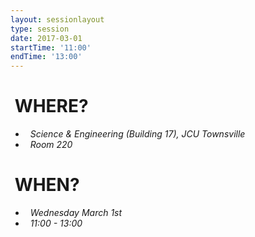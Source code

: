 ```yaml
---
layout: sessionlayout
type: session
date: 2017-03-01
startTime: '11:00'
endTime: '13:00'
---
```


&nbsp;WHERE?
============

- &nbsp;&nbsp;*Science & Engineering (Building 17), JCU Townsville*
- &nbsp;&nbsp;*Room 220*

&nbsp;WHEN?
===========

- &nbsp;&nbsp;*Wednesday March 1st* 
- &nbsp;&nbsp;*11:00 - 13:00*

